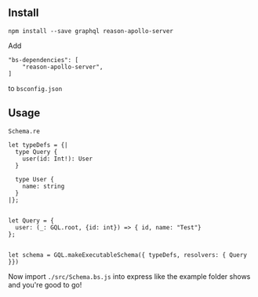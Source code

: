 ## Install

```
npm install --save graphql reason-apollo-server
```

Add

```
"bs-dependencies": [
    "reason-apollo-server",
]
```

to `bsconfig.json`

## Usage

`Schema.re`

```
let typeDefs = {|
  type Query {
    user(id: Int!): User
  }

  type User {
    name: string
  }
|};


let Query = {
  user: (_: GQL.root, {id: int}) => { id, name: "Test"}
};


let schema = GQL.makeExecutableSchema({ typeDefs, resolvers: { Query }})
```

Now import `./src/Schema.bs.js` into express like the example folder shows and you're good to go!
